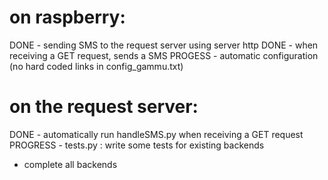 # on raspberry:
DONE  - sending SMS to the request server using server http
DONE  - when receiving a GET request, sends a SMS
PROGESS  - automatic configuration (no hard coded links in config_gammu.txt)

# on the request server:
DONE  - automatically run handleSMS.py when receiving a GET request
PROGRESS  - tests.py : write some tests for existing backends
  - complete all backends
